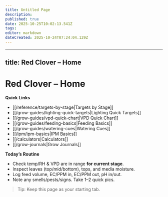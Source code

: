 ```yaml
---
title: Untitled Page
description: 
published: true
date: 2025-10-25T10:02:13.541Z
tags: 
editor: markdown
dateCreated: 2025-10-24T07:24:04.129Z
---
```


---
title: Red Clover – Home
---
# Red Clover – Home

**Quick Links**
- [[/reference/targets-by-stage|Targets by Stage]]
- [[/grow-guides/lighting-quick-targets|Lighting Quick Targets]]
- [[/grow-guides/vpd-quick-chart|VPD Quick Chart]]
- [[/grow-guides/feeding-basics|Feeding Basics]]
- [[/grow-guides/watering-cues|Watering Cues]]
- [[/ipm/ipm-basics|IPM Basics]]
- [[/calculators|Calculators]]
- [[/grow-journals|Grow Journals]]

**Today’s Routine**
- Check temp/RH & VPD are in range **for current stage**.
- Inspect leaves (top/mid/bottom), tops, and media moisture.
- Log feed volume, EC/PPM in, EC/PPM out, pH in/out.
- Note any smells/pests/signs. Take 1–2 quick pics.

> Tip: Keep this page as your starting tab.
